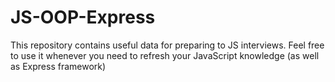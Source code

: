 # JS-OOP-Express

This repository contains useful data for preparing to JS interviews. Feel free to use it whenever you need to refresh your JavaScript knowledge (as well as Express framework)
